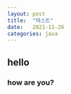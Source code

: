 ```yaml
---
layout: post
title:  "테스트"
date:   2021-11-26
categories: java
---
```


## hello

### how are you?


